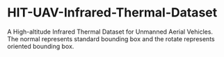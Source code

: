 # HIT-UAV-Infrared-Thermal-Dataset
A High-altitude Infrared Thermal Dataset for Unmanned Aerial Vehicles.\
The normal represents standard bounding box and the rotate represents oriented bounding box.